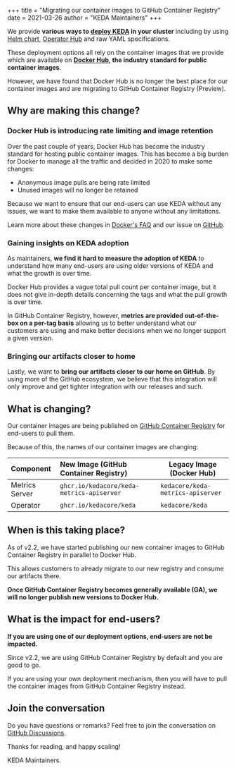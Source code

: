 +++
title = "Migrating our container images to GitHub Container Registry"
date = 2021-03-26
author = "KEDA Maintainers"
+++

We provide **various ways to [deploy KEDA](https://keda.sh/docs/latest/deploy/) in your cluster** including by using [Helm chart](https://github.com/kedacore/charts), [Operator Hub](https://operatorhub.io/operator/keda) and raw YAML specifications.

These deployment options all rely on the container images that we provide which are available on **[Docker Hub](https://hub.docker.com/u/kedacore), the industry standard for public container images**.

However, we have found that Docker Hub is no longer the best place for our container images and are migrating to GitHub Container Registry (Preview).

## Why are making this change?

### Docker Hub is introducing rate limiting and image retention

Over the past couple of years, Docker Hub has become the industry standard for hosting public container images. This has become a big burden for Docker to manage all the traffic and decided in 2020 to make some changes:

- Anonymous image pulls are being rate limited
- Unused images will no longer be retained

Because we want to ensure that our end-users can use KEDA without any issues, we want to make them available to anyone without any limitations.

Learn more about these changes in [Docker's FAQ](https://www.docker.com/pricing/resource-consumption-updates) and our issue on [GitHub](https://github.com/kedacore/keda/issues/995).

### Gaining insights on KEDA adoption

As maintainers, **we find it hard to measure the adoption of KEDA** to understand how many end-users are using older versions of KEDA and what the growth is over time.

Docker Hub provides a vague total pull count per container image, but it does not give in-depth details concerning the tags and what the pull growth is over time.

In GitHub Container Registry, however, **metrics are provided out-of-the-box on a per-tag basis** allowing us to better understand what our customers are using and make better decisions when we no longer support a given version.

### Bringing our artifacts closer to home

Lastly, we want to **bring our artifacts closer to our home on GitHub**. By using more of the GitHub ecosystem, we believe that this integration will only improve and get tighter integration with our releases and such.

## What is changing?

Our container images are being published on [GitHub Container Registry](https://github.com/orgs/kedacore/packages?type=source) for end-users to pull them.

Because of this, the names of our container images are changing:

| Component      | New Image (GitHub Container Registry)     | Legacy Image (Docker Hub)         |
| :------------- | :---------------------------------------- | --------------------------------- |
| Metrics Server | `ghcr.io/kedacore/keda-metrics-apiserver` | `kedacore/keda-metrics-apiserver` |
| Operator       | `ghcr.io/kedacore/keda`                   | `kedacore/keda`                   |

## When is this taking place?

As of v2.2, we have started publishing our new container images to GitHub Container Registry in parallel to Docker Hub.

This allows customers to already migrate to our new registry and consume our artifacts there.

**Once GitHub Container Registry becomes generally available (GA), we will no longer publish new versions to Docker Hub.**

## What is the impact for end-users?

**If you are using one of our deployment options, end-users are not be impacted.**

Since v2.2, we are using GitHub Container Registry by default and you are good to go.

If you are using your own deployment mechanism, then you will have to pull the container images from GitHub Container Registry instead.

## Join the conversation

Do you have questions or remarks? Feel free to join the conversation on [GitHub Discussions](https://github.com/kedacore/keda/discussions/1700).

Thanks for reading, and happy scaling!

KEDA Maintainers.